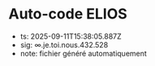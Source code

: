 # Auto-code ELIOS
- ts: 2025-09-11T15:38:05.887Z
- sig: ∞.je.toi.nous.432.528
- note: fichier généré automatiquement